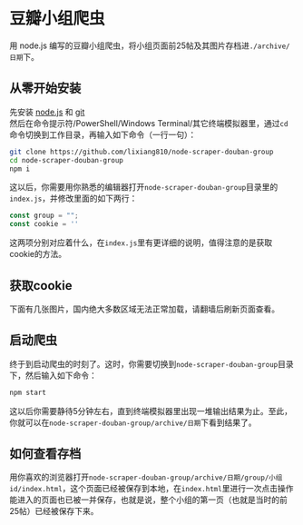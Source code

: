 # 豆瓣小组爬虫

用 node.js 编写的豆瓣小组爬虫，将小组页面前25帖及其图片存档进`./archive/日期`下。

## 从零开始安装

先安装 [node.js](https://nodejs.org/zh-cn/download/) 和 [git](https://git-scm.com/downloads)  
然后在命令提示符/PowerShell/Windows Terminal/其它终端模拟器里，通过`cd`命令切换到工作目录，再输入如下命令（一行一句）：

```bash
git clone https://github.com/lixiang810/node-scraper-douban-group
cd node-scraper-douban-group
npm i
```

这以后，你需要用你熟悉的编辑器打开`node-scraper-douban-group`目录里的`index.js`，并修改里面的如下两行：

```js
const group = "";
const cookie = ''
```

这两项分别对应着什么，在`index.js`里有更详细的说明，值得注意的是获取cookie的方法。

## 获取cookie

下面有几张图片，国内绝大多数区域无法正常加载，请翻墙后刷新页面查看。

## 启动爬虫

终于到启动爬虫的时刻了。这时，你需要切换到`node-scraper-douban-group`目录下，然后输入如下命令：

```bash
npm start
```

这以后你需要静待5分钟左右，直到终端模拟器里出现一堆输出结果为止。至此，你就可以在`node-scraper-douban-group/archive/日期`下看到结果了。

## 如何查看存档

用你喜欢的浏览器打开`node-scraper-douban-group/archive/日期/group/小组id/index.html`，这个页面已经被保存到本地，在`index.html`里进行一次点击操作能进入的页面也已被一并保存，也就是说，整个小组的第一页（也就是当时的前25帖）已经被保存下来。
